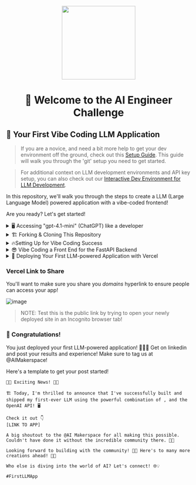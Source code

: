 <p align = "center" draggable=”false” ><img src="https://github.com/AI-Maker-Space/LLM-Dev-101/assets/37101144/d1343317-fa2f-41e1-8af1-1dbb18399719" 
     width="200px"
     height="auto"/>
</p>


## <h1 align="center" id="heading"> 👋 Welcome to the AI Engineer Challenge</h1>

## 🤖 Your First Vibe Coding LLM Application

> If you are a novice, and need a bit more help to get your dev environment off the ground, check out this [Setup Guide](docs/GIT_SETUP.md). This guide will walk you through the 'git' setup you need to get started.

> For additional context on LLM development environments and API key setup, you can also check out our [Interactive Dev Environment for LLM Development](https://github.com/AI-Maker-Space/Interactive-Dev-Envi`ronment-for-AI-Engineers).

In this repository, we'll walk you through the steps to create a LLM (Large Language Model) powered application with a vibe-coded frontend!

Are you ready? Let's get started!

<details>
  <summary>🖥️ Accessing "gpt-4.1-mini" (ChatGPT) like a developer</summary>

1. Head to [this notebook](https://colab.research.google.com/drive/1sT7rzY_Lb1_wS0ELI1JJfff0NUEcSD72?usp=sharing) and follow along with the instructions!

2. Complete the notebook and try out your own system/assistant messages!

That's it! Head to the next step and start building your application!

</details>


<details>
  <summary>🏗️ Forking & Cloning This Repository</summary>

Before you begin, make sure you have:

1. 👤 A GitHub account (you'll need to replace `YOUR_GITHUB_USERNAME` with your actual username)
2. 🔧 Git installed on your local machine
3. 💻 A code editor (like Cursor, VS Code, etc.)
4. ⌨️ Terminal access (Mac/Linux) or Command Prompt/PowerShell (Windows)
5. 🔑 A GitHub Personal Access Token (for authentication)

Got everything in place? Let's move on!

1. Fork [this](https://github.com/AI-Maker-Space/The-AI-Engineer-Challenge) repo!

     ![image](https://i.imgur.com/bhjySNh.png)

1. Clone your newly created repo.

     ``` bash
     # First, navigate to where you want the project folder to be created
     cd PATH_TO_DESIRED_PARENT_DIRECTORY

     # Then clone (this will create a new folder called The-AI-Engineer-Challenge)
     git clone git@github.com:<YOUR GITHUB USERNAME>/The-AI-Engineer-Challenge.git
     ```

     > Note: This command uses SSH. If you haven't set up SSH with GitHub, the command will fail. In that case, use HTTPS by replacing `git@github.com:` with `https://github.com/` - you'll then be prompted for your GitHub username and personal access token.

2. Verify your git setup:

     ```bash
     # Check that your remote is set up correctly
     git remote -v

     # Check the status of your repository
     git status

     # See which branch you're on
     git branch
     ```

     <!-- > Need more help with git? Check out our [Detailed Git Setup Guide](docs/GIT_SETUP.md) for a comprehensive walkthrough of git configuration and best practices. -->

3. Open the freshly cloned repository inside Cursor!

     ```bash
     cd The-AI-Engineering-Challenge
     cursor .
     ```

4. Check out the existing backend code found in `/api/app.py`

</details>

<details>
  <summary>🔥Setting Up for Vibe Coding Success </summary>

While it is a bit counter-intuitive to set things up before jumping into vibe-coding - it's important to remember that there exists a gradient betweeen AI-Assisted Development and Vibe-Coding. We're only reaching *slightly* into AI-Assisted Development for this challenge, but it's worth it!

1. Check out the rules in `.cursor/rules/` and add theme-ing information like colour schemes in `frontend-rule.mdc`! You can be as expressive as you'd like in these rules!
2. We're going to index some docs to make our application more likely to succeed. To do this - we're going to start with `CTRL+SHIFT+P` (or `CMD+SHIFT+P` on Mac) and we're going to type "custom doc" into the search bar. 

     ![image](https://i.imgur.com/ILx3hZu.png)
3. We're then going to copy and paste `https://nextjs.org/docs` into the prompt.

     ![image](https://i.imgur.com/psBjpQd.png)

4. We're then going to use the default configs to add these docs to our available and indexed documents.

     ![image](https://i.imgur.com/LULLeaF.png)

5. After that - you will do the same with Vercel's documentation. After which you should see:

     ![image](https://i.imgur.com/hjyXhhC.png) 

</details>

<details>
  <summary>😎 Vibe Coding a Front End for the FastAPI Backend</summary>

1. Use `Command-L` or `CTRL-L` to open the Cursor chat console. 

2. Set the chat settings to the following:

     ![image](https://i.imgur.com/LSgRSgF.png)

3. Ask Cursor to create a frontend for your application. Iterate as much as you like!

4. Run the frontend using the instructions Cursor provided. 

> NOTE: If you run into any errors, copy and paste them back into the Cursor chat window - and ask Cursor to fix them!

> NOTE: You have been provided with a backend in the `/api` folder - please ensure your Front End integrates with it!

</details>

<details>
  <summary>🚀 Deploying Your First LLM-powered Application with Vercel</summary>

1. Ensure you have signed into [Vercel](https://vercel.com/) with your GitHub account.

2. Ensure you have `npm` (this may have been installed in the previous vibe-coding step!) - if you need help with that, ask Cursor!

3. Run the command:

     ```bash
     npm install -g vercel
     ```

4. Run the command:

     ```bash
     vercel
     ```

5. Follow the in-terminal instructions. (Below is an example of what you will see!)

     ![image](https://i.imgur.com/D1iKGCq.png)

6. Once the build is completed - head to the provided link and try out your app!

> NOTE: Remember, if you run into any errors - ask Cursor to help you fix them!

</details>

### Vercel Link to Share

You'll want to make sure you share you *domains* hyperlink to ensure people can access your app!

![image](https://i.imgur.com/mpXIgIz.png)

> NOTE: Test this is the public link by trying to open your newly deployed site in an Incognito browser tab!

### 🎉 Congratulations! 

You just deployed your first LLM-powered application! 🚀🚀🚀 Get on linkedin and post your results and experience! Make sure to tag us at @AIMakerspace!

Here's a template to get your post started!

```
🚀🎉 Exciting News! 🎉🚀

🏗️ Today, I'm thrilled to announce that I've successfully built and shipped my first-ever LLM using the powerful combination of , and the OpenAI API! 🖥️

Check it out 👇
[LINK TO APP]

A big shoutout to the @AI Makerspace for all making this possible. Couldn't have done it without the incredible community there. 🤗🙏

Looking forward to building with the community! 🙌✨ Here's to many more creations ahead! 🥂🎉

Who else is diving into the world of AI? Let's connect! 🌐💡

#FirstLLMApp 
```

